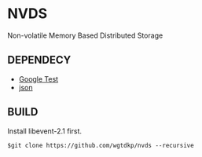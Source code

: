 
[Google Test]: https://github.com/google/googletest
[json]: https://github.com/nlohmann/json

# NVDS

Non-volatile Memory Based Distributed Storage

## DEPENDECY

+ [Google Test]
+ [json]

## BUILD

Install libevent-2.1 first.

```shell
$git clone https://github.com/wgtdkp/nvds --recursive
```
